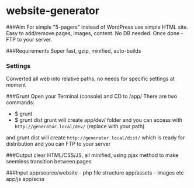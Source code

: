 # website-generator
###Aim
For simple "5-pagers" instead of WordPress use simple HTML site. Easy to add/remove pages, images, content. No DB needed. Once done - FTP to your server.

###Requirements
Super fast, gzip, minified, auto-builds

### Settings
Converted all web into relative paths, no needs for specific settings at moment

###Grunt
Open your Terminal (console) and CD to /app/
There are two commands:

 - $ grunt
 - $ grunt dist
 grunt will create app/dev/ folder and you can access with 
`http://generator.local/dev/` (replace with your path)

and grunt dist will create 
`http://generator.local/dist/` which is ready for distribution and you can FTP to your server

###Output
clear HTML/CSS/JS,  all minified, using pjax method to make seemless transition between pages

###Input
app/source/website - php file structure
app/assets - images etc
app/js
app/scss




